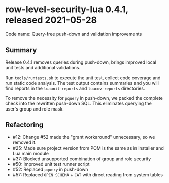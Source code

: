 # row-level-security-lua 0.4.1, released 2021-05-28

Code name: Query-free push-down and validation improvements

## Summary

Release 0.4.1 removes queries during push-down, brings improved local unit tests and additional validations.

Run `tools/runtests.sh` to execute the unit test, collect code coverage and run static code analysis. The test output contains summaries and you will find reports in the `luaunit-reports` and `luacov-reports` directories.

To remove the necessity for `pquery` in push-down, we packed the complete check into the rewritten push-down SQL. This eliminates querying the user's group and role mask.

## Refactoring

* #12: Change #52 made the "grant workaround" unnecessary, so we removed it.
* #25: Made sure project version from POM is the same as in installer and Lua main module
* #37: Blocked unsupported combination of group and role security
* #50: Improved unit test runner script
* #52: Replaced `pquery` in push-down
* #57: Replaced `OPEN SCHEMA` + `CAT` with direct reading from system tables